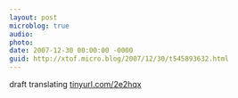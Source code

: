 ```yaml
---
layout: post
microblog: true
audio: 
photo: 
date: 2007-12-30 00:00:00 -0000
guid: http://xtof.micro.blog/2007/12/30/t545893632.html
---
```

draft translating [tinyurl.com/2e2hqx](http://tinyurl.com/2e2hqx)
